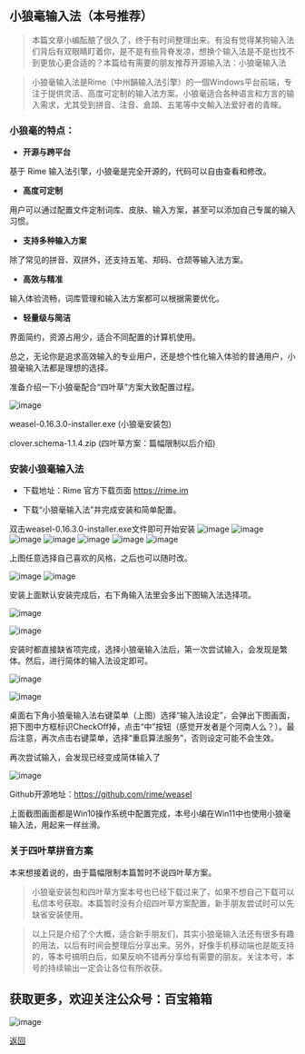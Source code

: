 ## 小狼毫输入法（本号推荐）

>本篇文章小编酝酿了很久了，终于有时间整理出来。有没有觉得某狗输入法们背后有双眼睛盯着你，是不是有些背脊发凉，想换个输入法是不是也找不到更放心更合适的？本篇给有需要的朋友推荐开源输入法：小狼毫输入法

>小狼毫输入法是Rime（中州韻输入法引擎）的一個Windows平台前端，专注于提供灵活、高度可定制的输入法方案。小狼毫适合各种语言和方言的输入需求，尤其受到拼音、注音、倉頡、五笔等中文輸入法爱好者的青睞。



### 小狼毫的特点：

*   **开源与跨平台**

基于 Rime 输入法引擎，小狼毫是完全开源的，代码可以自由查看和修改。

*   **高度可定制**

用户可以通过配置文件定制词库、皮肤、输入方案，甚至可以添加自己专属的输入习惯。

*   **支持多种输入方案**

除了常见的拼音、双拼外，还支持五笔、郑码、仓颉等输入法方案。

*   **高效与精准**

输入体验流畅，词库管理和输入法方案都可以根据需要优化。

*   **轻量级与简洁**

界面简约，资源占用少，适合不同配置的计算机使用。



总之，无论你是追求高效输入的专业用户，还是想个性化输入体验的普通用户，小狼毫输入法都是理想的选择。

准备介绍一下小狼毫配合“四叶草”方案大致配置过程。

![image](../assets/img/005_XiaoLangHao/XLH00.png)

weasel-0.16.3.0-installer.exe (小狼毫安装包)

clover.schema-1.1.4.zip (四叶草方案：篇幅限制以后介绍)



### 安装小狼毫输入法

*   下载地址：Rime 官方下载页面 https://rime.im

*   下载“小狼毫输入法”并完成安装和简单配置。



双击weasel-0.16.3.0-installer.exe文件即可开始安装
![image](../assets/img/005_XiaoLangHao/XLH01.png)
![image](../assets/img/005_XiaoLangHao/XLH02.png)
![image](../assets/img/005_XiaoLangHao/XLH03.png)
![image](../assets/img/005_XiaoLangHao/XLH04.png)
![image](../assets/img/005_XiaoLangHao/XLH05.png)
![image](../assets/img/005_XiaoLangHao/XLH06.png)
![image](../assets/img/005_XiaoLangHao/XLH07.png)

上图任意选择自己喜欢的风格，之后也可以随时改。

![image](../assets/img/005_XiaoLangHao/XLH08.png)
![image](../assets/img/005_XiaoLangHao/XLH09.png)



安装上面默认安装完成后，右下角输入法里会多出下图输入法选择项。

![image](../assets/img/005_XiaoLangHao/XLH10.png)

![image](../assets/img/005_XiaoLangHao/XLH11.png)


安装时都直接缺省项完成，选择小狼毫输入法后，第一次尝试输入，会发现是繁体。然后，进行简体的输入法设定即可。

![image](../assets/img/005_XiaoLangHao/XLH12.png)

![image](../assets/img/005_XiaoLangHao/XLH13.png)


桌面右下角小狼毫输入法右键菜单（上图）选择“输入法设定”，会弹出下图画面，把下图中方框标识CheckOff掉，点击“中”按钮（感觉开发者是个河南人么？）。最后注意，再次点击右键菜单，选择“重启算法服务”，否则设定可能不会生效。



再次尝试输入，会发现已经变成简体输入了

![image](../assets/img/005_XiaoLangHao/XLH14.png)


Github开源地址：https://github.com/rime/weasel

上面截图画面都是Win10操作系统中配置完成，本号小编在Win11中也使用小狼毫输入法，用起来一样丝滑。

### 关于四叶草拼音方案
本来想接着说的，由于篇幅限制本篇暂时不说四叶草方案。

>小狼毫安装包和四叶草方案本号也已经下载过来了，如果不想自己下载可以私信本号获取。本篇暂时没有介绍四叶草方案配置，新手朋友尝试时可以先缺省安装使用。

>以上只是介绍了个大概，适合新手朋友们，其实小狼毫输入法还有很多有趣的用法，以后有时间会整理后分享出来。另外，好像手机移动端也是能支持的，等本号搞明白后，如果反响不错再分享给有需要的朋友。关注本号，本号的持续输出一定会让各位有所收获。

## 获取更多，欢迎关注公众号：百宝箱箱
![image](../assets/GongZhongHao.png)

[返回](..)